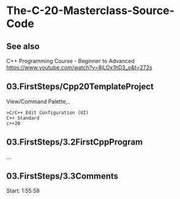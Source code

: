 # The-C-20-Masterclass-Source-Code

## See also

C++ Programming Course - Beginner to Advanced
https://www.youtube.com/watch?v=8jLOx1hD3_o&t=272s

## 03.FirstSteps/Cpp20TemplateProject

View/Command Palette,..
```
>C/C++ Edit Configuration (UI)
C++ Standard
c++20
```

## 03.FirstSteps/3.2FirstCppProgram

...

## 03.FirstSteps/3.3Comments

Start: 1:55:58

